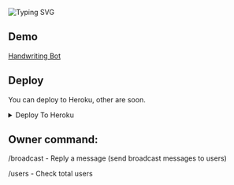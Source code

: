![Typing SVG](https://readme-typing-svg.herokuapp.com/?lines=Handwriting+Bot;Made+by+Badsha+Studios;Join+@Badsha_Bot_Updates+For+More+Bots)</p>

## Demo
<a href="https://t.me/MZupbot">Handwriting Bot</a>

## Deploy
You can deploy to Heroku, other are soon.

<details><summary>Deploy To Heroku</summary>
<p>
<br>
<a href="https://heroku.com/deploy?template=https://github.com/Badsha114/Handwritingbot">
  <img src="https://www.herokucdn.com/deploy/button.svg" alt="Deploy">
</a>
</p>
</details>

## Owner command:

/broadcast - Reply a message (send broadcast messages to users)
<p>/users - Check total users</p>


